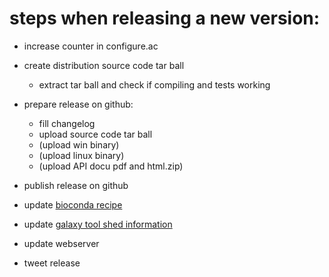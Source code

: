 
# steps when releasing a new version:

- increase counter in configure.ac

- create distribution source code tar ball
  - extract tar ball and check if compiling and tests working

- prepare release on github:
  - fill changelog
  - upload source code tar ball
  - (upload win binary)
  - (upload linux binary)
  - (upload API docu pdf and html.zip)
  
- publish release on github
  
- update [bioconda recipe](https://github.com/bioconda/bioconda-recipes/tree/master/recipes/intarna)
- update [galaxy tool shed information](https://github.com/bgruening/galaxytools/tree/master/tools/rna_tools/intarna/intarna.xml)

- update webserver

- tweet release 

